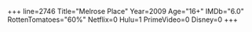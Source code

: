 +++
line=2746
Title="Melrose Place"
Year=2009
Age="16+"
IMDb="6.0"
RottenTomatoes="60%"
Netflix=0
Hulu=1
PrimeVideo=0
Disney=0
+++

